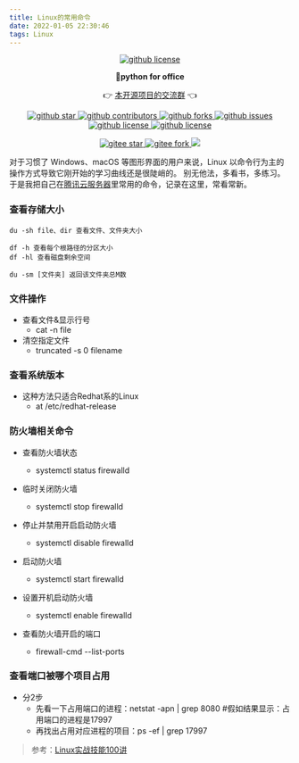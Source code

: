 ```yaml
---
title: Linux的常用命令
date: 2022-01-05 22:30:46
tags: Linux
---
```




<p align="center">
    <a target="_blank" href='https://github.com/CoderWanFeng/python-office'>
    <img src="https://cos.python-office.com/logo/github-nav.jpg" alt="github license"/>
    </a>   
</p>
<p align="center">
	<strong>🍬python for office</strong>
</p>
<p align="center">
	👉 <a href="http://www.python4office.cn/wechat-group/">本开源项目的交流群</a> 👈
</p>


<p align="center" name="图标-github">
    <a target="_blank" href='https://github.com/CoderWanFeng/python-office'>
    <img src="https://img.shields.io/github/stars/CoderWanFeng/python-office.svg?style=social" alt="github star"/>
    </a>
    <a target="_blank" href='https://github.com/CoderWanFeng/python-office'>
    <img src="https://img.shields.io/github/contributors/CoderWanFeng/python-office" alt="github contributors"/>
    </a>
    <a target="_blank" href='https://github.com/CoderWanFeng/python-office'>
    <img src="https://img.shields.io/github/forks/CoderWanFeng/python-office" alt="github forks"/>
    </a>
    <a target="_blank" href='https://github.com/CoderWanFeng/python-office'>
    <img src="https://img.shields.io/github/issues/CoderWanFeng/python-office" alt="github issues"/>
    </a>	
    <a target="_blank" href='https://github.com/CoderWanFeng/python-office'>
    <img src="https://img.shields.io/github/issues-pr/CoderWanFeng/python-office" alt="github license"/>
    </a>
    <a target="_blank" href='https://github.com/CoderWanFeng/python-office'>
    <img src="https://img.shields.io/github/license/CoderWanFeng/python-office" alt="github license"/>
    </a>   
</p>

<p align="center" name="gitee">
	<a target="_blank" href='https://gitee.com/CoderWanFeng/python-office/'>
		<img src='https://gitee.com/CoderWanFeng/python-office/badge/star.svg?theme=dark' alt='gitee star'/>
	</a>
	<a target="_blank" href='https://github.com/CoderWanFeng/python-office'>
		<img src="https://gitee.com/CoderWanFeng/python-office/badge/fork.svg?theme=white" alt="gitee fork"/>
	</a>
	<a href="https://mp.weixin.qq.com/s/yaSmFKO3RrBpyanW3nvRAQ">
	<img src="https://img.shields.io/badge/QQ-163434413-orange"/></a>
</p>



对于习惯了 Windows、macOS 等图形界面的用户来说，Linux 以命令行为主的操作方式导致它刚开始的学习曲线还是很陡峭的。
别无他法，多看书，多练习。于是我把自己在[腾讯云服务器](https://curl.qcloud.com/PHemptia)里常用的命令，记录在这里，常看常新。

### 查看存储大小
    
```shell
du -sh file、dir 查看文件、文件夹大小

df -h 查看每个根路径的分区大小
df -hl 查看磁盘剩余空间

du -sm [文件夹] 返回该文件夹总M数
```

### 文件操作

<!-- more -->

- 查看文件&显示行号
    - cat -n file
- 清空指定文件
    - truncated -s 0 filename
### 查看系统版本
- 这种方法只适合Redhat系的Linux
    - at /etc/redhat-release

### 防火墙相关命令
- 查看防火墙状态
    - systemctl status firewalld

- 临时关闭防火墙
    - systemctl stop firewalld

- 停止并禁用开启启动防火墙
    - systemctl disable firewalld

- 启动防火墙
    - systemctl start firewalld
    
- 设置开机启动防火墙
    - systemctl enable firewalld

- 查看防火墙开启的端口
    - firewall-cmd --list-ports
### 查看端口被哪个项目占用
- 分2步
    - 先看一下占用端口的进程：netstat -apn | grep 8080 #假如结果显示：占用端口的进程是17997
    - 再找出占用对应进程的项目：ps -ef | grep 17997

> 参考：[Linux实战技能100讲](http://gk.link/a/111MW)